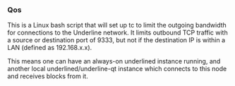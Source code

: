 ### Qos ###

This is a Linux bash script that will set up tc to limit the outgoing bandwidth for connections to the Underline network. It limits outbound TCP traffic with a source or destination port of 9333, but not if the destination IP is within a LAN (defined as 192.168.x.x).

This means one can have an always-on underlined instance running, and another local underlined/underline-qt instance which connects to this node and receives blocks from it.

